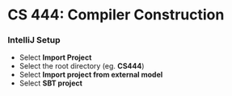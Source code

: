 CS 444: Compiler Construction
=====

### IntelliJ Setup
- Select **Import Project**
- Select the root directory (eg. **CS444**)
- Select **Import project from external model**
- Select **SBT project**
